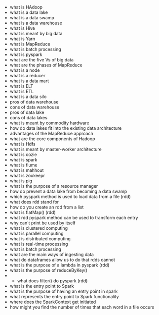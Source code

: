 * what is HAdoop
* what is a data lake
* what is a data swamp
* what is a data warehouse
* what is Hive
* what is meant by big data
* what is Yarn
* what is MapReduce
* what is batch processing
* what is pyspark
* what are the five Vs of big data
* what are the phases of MapReduce
* what is a node
* what is a reducer
* what is a data mart
* what is ELT
* what is ETL
* what is a data silo
* pros of data warehouse
* cons of data warehouse
* pros of data lake
* cons of data lakes
* what is meant by commodity hardware
* how do data lakes fit into the existing data architecture
* advantages of the MapReduce approach
* what are the core components of Hadoop
* what is Hdfs
* what is meant by master-worker architecture
* what is oozie
* what is spark
* what is flume
* what is mahhout
* what is zookeepr
* what is pig
* what is the purpose of a resource manager
* how do prevent a data lake from becoming a data swamp
* which pyspark method is used to load data from a file (rdd)
* what does rdd stand for
* how do you create an rdd from a list
* what is flatMap()  (rdd)
* what rdd pyspark method can be used to transform each entry 
* why can't print be used by itself
* what is clustered computing
* what is parallel computing 
* what is distributed computing
* what is real-time processing
* what is batch processing
* what are the main ways of ingesting data
* what do dataframes allow us to do that rdds cannot
* what is the purpose of a lambda in pyspark (rdd)
* what is the purpose of reduceByKey()
* * what does filter() do pyspark (rdd)
* what is the entry point to Spark
* what is the purpose of having an entry point in spark
* what represents the entry point to Spark functionality
* where does the SparkContext get initiated
* how might you find the number of times that each word in a file occurs
